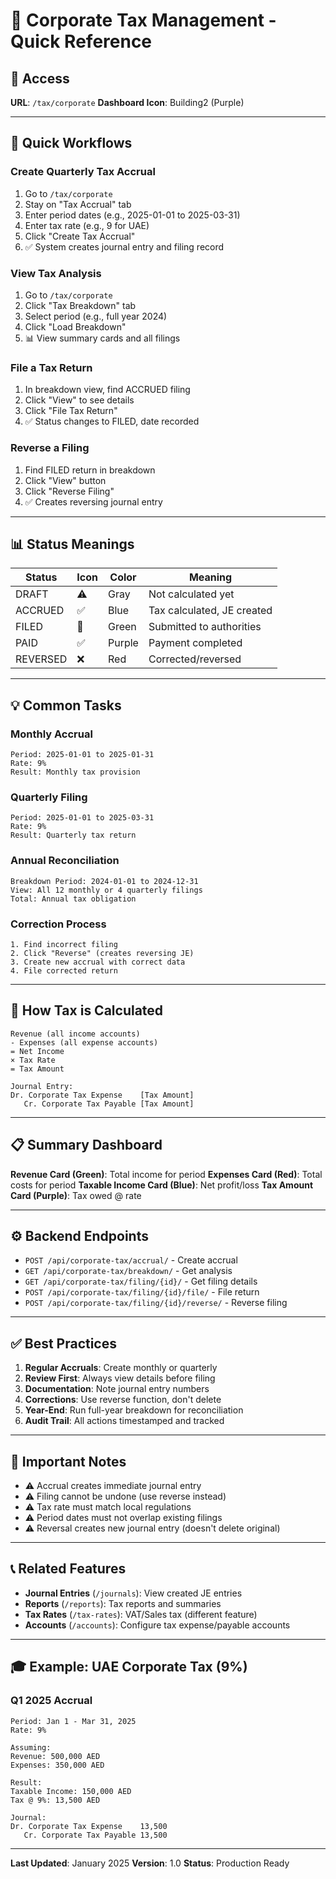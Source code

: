 # 🎯 Corporate Tax Management - Quick Reference

## 📍 Access
**URL**: `/tax/corporate`
**Dashboard Icon**: Building2 (Purple)

---

## 🔄 Quick Workflows

### Create Quarterly Tax Accrual
1. Go to `/tax/corporate`
2. Stay on "Tax Accrual" tab
3. Enter period dates (e.g., 2025-01-01 to 2025-03-31)
4. Enter tax rate (e.g., 9 for UAE)
5. Click "Create Tax Accrual"
6. ✅ System creates journal entry and filing record

### View Tax Analysis
1. Go to `/tax/corporate`
2. Click "Tax Breakdown" tab
3. Select period (e.g., full year 2024)
4. Click "Load Breakdown"
5. 📊 View summary cards and all filings

### File a Tax Return
1. In breakdown view, find ACCRUED filing
2. Click "View" to see details
3. Click "File Tax Return"
4. ✅ Status changes to FILED, date recorded

### Reverse a Filing
1. Find FILED return in breakdown
2. Click "View" button
3. Click "Reverse Filing"
4. ✅ Creates reversing journal entry

---

## 📊 Status Meanings

| Status | Icon | Color | Meaning |
|--------|------|-------|---------|
| DRAFT | ⚠️ | Gray | Not calculated yet |
| ACCRUED | ✅ | Blue | Tax calculated, JE created |
| FILED | 📄 | Green | Submitted to authorities |
| PAID | ✅ | Purple | Payment completed |
| REVERSED | ❌ | Red | Corrected/reversed |

---

## 💡 Common Tasks

### Monthly Accrual
```
Period: 2025-01-01 to 2025-01-31
Rate: 9%
Result: Monthly tax provision
```

### Quarterly Filing
```
Period: 2025-01-01 to 2025-03-31
Rate: 9%
Result: Quarterly tax return
```

### Annual Reconciliation
```
Breakdown Period: 2024-01-01 to 2024-12-31
View: All 12 monthly or 4 quarterly filings
Total: Annual tax obligation
```

### Correction Process
```
1. Find incorrect filing
2. Click "Reverse" (creates reversing JE)
3. Create new accrual with correct data
4. File corrected return
```

---

## 🧮 How Tax is Calculated

```
Revenue (all income accounts)
- Expenses (all expense accounts)
= Net Income
× Tax Rate
= Tax Amount

Journal Entry:
Dr. Corporate Tax Expense    [Tax Amount]
   Cr. Corporate Tax Payable [Tax Amount]
```

---

## 📋 Summary Dashboard

**Revenue Card (Green)**: Total income for period
**Expenses Card (Red)**: Total costs for period
**Taxable Income Card (Blue)**: Net profit/loss
**Tax Amount Card (Purple)**: Tax owed @ rate

---

## ⚙️ Backend Endpoints

- `POST /api/corporate-tax/accrual/` - Create accrual
- `GET /api/corporate-tax/breakdown/` - Get analysis
- `GET /api/corporate-tax/filing/{id}/` - Get filing details
- `POST /api/corporate-tax/filing/{id}/file/` - File return
- `POST /api/corporate-tax/filing/{id}/reverse/` - Reverse filing

---

## ✅ Best Practices

1. **Regular Accruals**: Create monthly or quarterly
2. **Review First**: Always view details before filing
3. **Documentation**: Note journal entry numbers
4. **Corrections**: Use reverse function, don't delete
5. **Year-End**: Run full-year breakdown for reconciliation
6. **Audit Trail**: All actions timestamped and tracked

---

## 🚨 Important Notes

- ⚠️ Accrual creates immediate journal entry
- ⚠️ Filing cannot be undone (use reverse instead)
- ⚠️ Tax rate must match local regulations
- ⚠️ Period dates must not overlap existing filings
- ⚠️ Reversal creates new journal entry (doesn't delete original)

---

## 📞 Related Features

- **Journal Entries** (`/journals`): View created JE entries
- **Reports** (`/reports`): Tax reports and summaries
- **Tax Rates** (`/tax-rates`): VAT/Sales tax (different feature)
- **Accounts** (`/accounts`): Configure tax expense/payable accounts

---

## 🎓 Example: UAE Corporate Tax (9%)

### Q1 2025 Accrual
```
Period: Jan 1 - Mar 31, 2025
Rate: 9%

Assuming:
Revenue: 500,000 AED
Expenses: 350,000 AED

Result:
Taxable Income: 150,000 AED
Tax @ 9%: 13,500 AED

Journal:
Dr. Corporate Tax Expense    13,500
   Cr. Corporate Tax Payable 13,500
```

---

**Last Updated**: January 2025
**Version**: 1.0
**Status**: Production Ready
